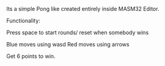 Its a simple Pong like created entirely inside MASM32 Editor.


Functionality:

Press space to start rounds/ reset when somebody wins

Blue moves using wasd
Red moves using arrows

Get 6 points to win.
